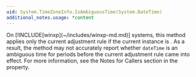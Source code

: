 ```yaml
---
uid: System.TimeZoneInfo.IsAmbiguousTime(System.DateTime)
additional_notes.usage: *content
---
```


<p>On [!INCLUDE[winxp](~/includes/winxp-md.md)] systems, this method applies only the current adjustment rule if the current instance is <xref href="System.TimeZoneInfo.Local"></xref>. As a result, the method may not accurately report whether <code>dateTime</code> is an ambiguous time for periods before the current adjustment rule came into effect. For more information, see the Notes for Callers section in the <xref href="System.TimeZoneInfo.Local"></xref> property.</p>


